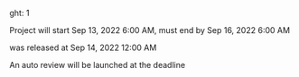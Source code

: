 ght: 1

 Project will start Sep 13, 2022 6:00 AM, must end by Sep 16, 2022 6:00 AM

 was released at Sep 14, 2022 12:00 AM

 An auto review will be launched at the deadline
